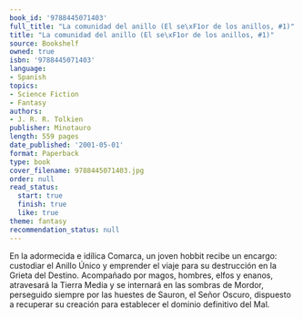 ```yaml
---
book_id: '9788445071403'
full_title: "La comunidad del anillo (El se\xF1or de los anillos, #1)"
title: "La comunidad del anillo (El se\xF1or de los anillos, #1)"
source: Bookshelf
owned: true
isbn: '9788445071403'
language:
- Spanish
topics:
- Science Fiction
- Fantasy
authors:
- J. R. R. Tolkien
publisher: Minotauro
length: 559 pages
date_published: '2001-05-01'
format: Paperback
type: book
cover_filename: 9788445071403.jpg
order: null
read_status:
  start: true
  finish: true
  like: true
theme: fantasy
recommendation_status: null
---
```

En la adormecida e idílica Comarca, un joven hobbit recibe un encargo: custodiar el Anillo Único y emprender el viaje para su destrucción en la Grieta del Destino. Acompañado por magos, hombres, elfos y enanos, atravesará la Tierra Media y se internará en las sombras de Mordor, perseguido siempre por las huestes de Sauron, el Señor Oscuro, dispuesto a recuperar su creación para establecer el dominio definitivo del Mal.
